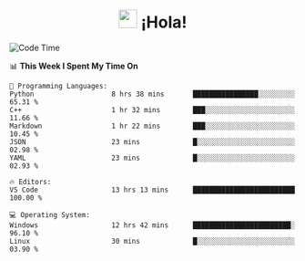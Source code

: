 <div align="center"><h1><img src="https://github.com/blackcater/blackcater/raw/main/images/Hi.gif" height="32"/> ¡Hola!</h1>
</div>

<!--START_SECTION:waka-->
![Code Time](http://img.shields.io/badge/Code%20Time-627%20hrs%2050%20mins-blue)

📊 **This Week I Spent My Time On** 

```text
💬 Programming Languages: 
Python                   8 hrs 38 mins       ████████████████░░░░░░░░░   65.31 % 
C++                      1 hr 32 mins        ███░░░░░░░░░░░░░░░░░░░░░░   11.66 % 
Markdown                 1 hr 22 mins        ███░░░░░░░░░░░░░░░░░░░░░░   10.45 % 
JSON                     23 mins             █░░░░░░░░░░░░░░░░░░░░░░░░   02.98 % 
YAML                     23 mins             █░░░░░░░░░░░░░░░░░░░░░░░░   02.93 % 

🔥 Editors: 
VS Code                  13 hrs 13 mins      █████████████████████████   100.00 % 

💻 Operating System: 
Windows                  12 hrs 42 mins      ████████████████████████░   96.10 % 
Linux                    30 mins             █░░░░░░░░░░░░░░░░░░░░░░░░   03.90 % 
```


<!--END_SECTION:waka-->